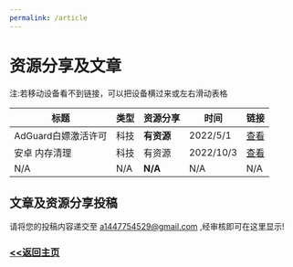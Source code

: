 ```yaml
---
permalink: /article
---
```


# 资源分享及文章

注:若移动设备看不到链接，可以把设备横过来或左右滑动表格

| 标题 | 类型 | 资源分享 | 时间 | 链接 |
| ---- | ---- | -------- | ---- | ---- |
| AdGuard白嫖激活许可 | 科技 | **有资源** | 2022/5/1 | [查看](/article/adguardhack) |
| 安卓 内存清理 | 科技 | 有资源 | 2022/10/3 | [查看](/article/memcfa) |
| N/A | N/A | **N/A** | N/A | N/A |

## 文章及资源分享投稿

请将您的投稿内容递交至 a1447754529@gmail.com ,经审核即可在这里显示!

### [<<返回主页](https://corestudi0.github.io)
